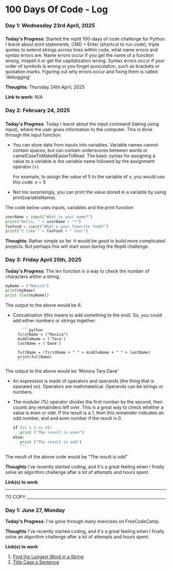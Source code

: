 # 100 Days Of Code - Log

### Day 1: Wednesday 23rd April, 2025
#####

**Today's Progress**: Started the replit 100-days of code challenge for Python. I learnt about print statements, CMD + Enter (shortcut to run code), triple quotes to extend strings across lines within code, what name errors and syntax errors are. Name errors occur if you get the name of a function wrong, mispell it or get the capitalization wrong. Syntax errors occur if your order of symbols is wrong or you forget puncutation, such as brackets or quotation marks. Figuring out why errors occur and fixing them is called 'debugging'

**Thoughts:** Thursday 24th April, 2025 

**Link to work:** N/A

### Day 2: February 24, 2025 
##### 

**Today's Progress**: Today I learnt about the input command (taking using input), where the user gives information to the computer. This is done through the input function.

- You can store data from inputs into variables. Variable names cannot contain spaces, but can contain underscores between words or camelCaseToMakeItEasierToRead. The basic syntax for assigning a value to a variable is the variable name followed by the assignment operator (=) 

    For example, to assign the value of 5 to the variable of x, you would use this code:
      x = 5

- Not too surprisingly, you can print the value stored in a variable by using print(variableName).

The code below uses inputs, variables and the print function
   ```python
userName = input("What is your name?")
print("Hello, " + userName + "!")
favFood = input("What's your favorite food?")
print("I like " + favFood + " too!")
```


**Thoughts**: Rather simple so far. It would be good to build more complicated projects. But perhaps this will start soon during the Replit challenge.

### Day 3: Friday April 25th, 2025

**Today's Progress**: The len function is a way to check the number of characters within a string.

 ```python
myName = ("Monica")
print(myName)
print (len(myName))
```
The output to the above would be 6.

+ Concatination (this means to add something to the end). So, you could add either numbers or strings together:

          ```python
        firstName = ("Monica")
        middleName = ('Tara')
        lastName = ('Dave')
        
        fullName = (firstName + " " + middleName + " " + lastName)
        print(fullName)
        ```
The output to the above would be 'Monica Tara Dave'

+ An expression is made of operators and operands (the thing that is operated on). Operators are mathmatetical. Operands can be strings or numbers. 

+ The modular (%) operator divides the first number by the second, then counts any remainders left over. This is a great way to check whether a value is even or odd. If the result is a 1, then this remainder indicates an odd number, and and even number if the result is 0.

     ```python
     if (15 % 2 == 0):
        print ("The result is even")
    else: 
        print ("The result is odd")
        ```
The result of the above code would be "The result is odd"

**Thoughts** I've recently started coding, and it's a great feeling when I finally solve an algorithm challenge after a lot of attempts and hours spent.

**Link(s) to work**
__________________________________________________________________
TO COPY ____________________________________________________________________
### Day 1: June 27, Monday

**Today's Progress**: I've gone through many exercises on FreeCodeCamp.

**Thoughts** I've recently started coding, and it's a great feeling when I finally solve an algorithm challenge after a lot of attempts and hours spent.

**Link(s) to work**
1. [Find the Longest Word in a String](https://www.freecodecamp.com/challenges/find-the-longest-word-in-a-string)
2. [Title Case a Sentence](https://www.freecodecamp.com/challenges/title-case-a-sentence)
